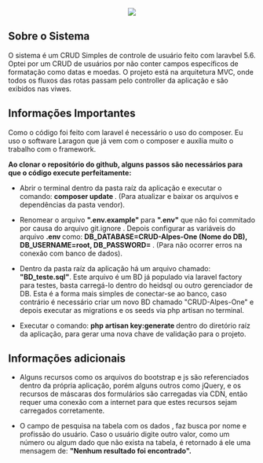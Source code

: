 <p align="center"><img src="https://laravel.com/assets/img/components/logo-laravel.svg"></p>


## Sobre o Sistema


<p> O sistema é um CRUD Simples de controle de usuário feito com laravbel 5.6. Optei por um CRUD de usuários por não conter campos específicos de formatação como datas e moedas. O projeto está na arquitetura MVC, onde todos os fluxos das rotas passam pelo controller da aplicação e são exibidos nas viwes. </p>

## Informações Importantes

<p> Como o código foi feito com laravel é necessário o uso do composer. Eu uso o software Laragon que já vem com o composer e auxília muito o trabalho com o framework.</p>
  
 <p> <strong> Ao clonar o repositório do github, alguns passos são necessários para que o código execute perfeitamente:</strong> </p>
      
- Abrir o terminal dentro da pasta raíz da aplicação e executar o comando: <strong> composer update </strong>. (Para atualizar e baixar  os arquivos e dependências da pasta vendor). 

- Renomear o arquivo <strong> ".env.example" </strong> para <strong> ".env"</strong> que não foi commitado por causa do arquivo <stron> git.ignore </strong>. Depois configurar as variáveis do arquivo <strong>.env </strong> como: <strong> DB_DATABASE=CRUD-Alpes-One (Nome do DB), DB_USERNAME=root, DB_PASSWORD=  </strong>. (Para não ocorrer erros na conexão com banco de dados).

- Dentro da pasta raíz da aplicação há um arquivo chamado: <strong>"BD_teste.sql"</strong>. Este arquivo é um BD já populado via laravel factory para testes, basta carregá-lo dentro do heidsql ou outro gerenciador de DB. Esta é a forma  mais simples de conectar-se ao banco, caso contrário é necessário criar um novo BD chamado "CRUD-Alpes-One" e depois executar as migrations e os seeds via php artisan no terminal.

- Executar o comando: <strong> php artisan key:generate </strong> dentro do diretório raíz da aplicação, para gerar uma nova chave de validação para o projeto.








## Informações adicionais

- Alguns recursos como os arquivos do bootstrap e js são referenciados dentro da própria aplicação, porém alguns outros como jQuery, e os recursos de máscaras dos formulários são carregadas via CDN, então requer uma conexão com a internet para que estes recursos sejam carregados corretamente.

- O campo de pesquisa na tabela com os dados , faz busca por nome e profissão do usuário. Caso o usuário digite outro valor, como um número ou algum dado que não exista na tabela, é retornado á ele uma mensagem de: <strong> "Nenhum resultado foi encontrado". </strong> 







